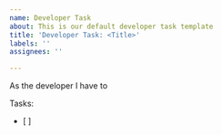 ```yaml
---
name: Developer Task
about: This is our default developer task template
title: 'Developer Task: <Title>'
labels: ''
assignees: ''

---
```


As the developer I have to <task>

Tasks:
- [ ]
